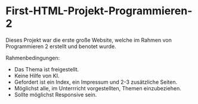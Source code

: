 # First-HTML-Projekt-Programmieren-2
Dieses Projekt war die erste große Website, welche im Rahmen von Programmieren 2 erstellt und benotet wurde.

Rahmenbedingungen:
  * Das Thema ist freigestellt.
  * Keine Hilfe von KI.
  * Gefordert ist ein Index, ein Impressum und 2-3 zusätzliche Seiten.
  * Möglichst alle, im Unterrricht vorgestellten, Themen einzubeziehen.
  * Sollte möglichst Responsive sein.
